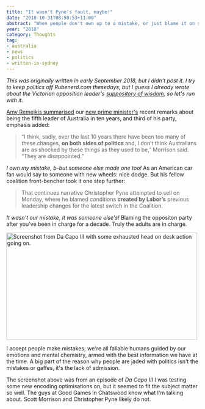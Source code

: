 ```yaml
---
title: "It wasn’t Pyne’s fault, maybe!"
date: "2018-10-31T08:50:53+11:00"
abstract: "When people don't own up to a mistake, or just blame it on someone else."
year: "2018"
category: Thoughts
tag:
- australia
- news
- politics
- written-in-sydney
---
```

*This was originally written in early September 2018, but I didn't post it. I try to keep politics off Rubenerd.com thesedays, but I guess I already wrote about the Victorian opposition leader's [suppository of wisdom], so let's run with it.*

[Amy Remeikis summarised] our [new prime minister's] recent remarks about being the fifth leader of Australia in ten years, and third of his party, emphasis added:

> “I think, sadly, over the last 10 years there have been too many of these changes, **on both sides of politics** and, I don’t think Australians are as shocked by these things as they used to be,” Morrison said. “They are disappointed.”

*I own my mistake, b-but someone else made one too!* As an American car fan would say to someone with new wheels: nice dodge. But his fellow coalition front-bencher took it one step further: 

> That continues narrative Christopher Pyne attempted to sell on Monday, where he blamed conditions **created by Labor’s** previous leadership changes for the latest switch in the Coalition.

*It wasn't our mistake, it was someone else's!* Blaming the oppositon party after you've been in charge for a decade. Truly the adults are in charge.

<p><img src="https://rubenerd.com/files/2018/da-capo-headdesk@1x.jpg" srcset="https://rubenerd.com/files/2018/da-capo-headdesk@1x.jpg 1x, https://rubenerd.com/files/2018/da-capo-headdesk@2x.jpg 2x" alt="Screenshot from Da Capo III with some exhausted head on desk action going on." style="width:500px; height:281px;" /></p>

I accept people make mistakes; we're all fallable humans guided by our emotions and mental chemistry, armed with the best information we have at the time. A big part of the reason why people are jaded with politics isn't the mistakes or gaffes, it's the lack of admission.

The screenshot above was from an episode of *Da Capo III* I was testing some new encoding optimisations on, but it seemed to fit the subject matter so well. The guys at Good Games in Chatswood know what I'm talking about. Scott Morrison and Christopher Pyne likely do not.

[Amy Remeikis summarised]: https://www.theguardian.com/australia-news/live/2018/sep/12/aged-care-funding-boost-as-government-attempts-to-get-back-on-track-politics-live?page=with:block-5b98550fe4b0eb62112c55da#liveblog-navigation
[suppository of wisdom]: https://rubenerd.com/victorian-opposition-leader-on-religious-classes/
[new prime minister's]: https://rubenerd.com/australian-prime-minister-morrison/

